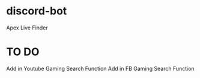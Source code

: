 # discord-bot
Apex Live Finder

# TO DO

Add in Youtube Gaming Search Function
Add in FB Gaming Search Function
